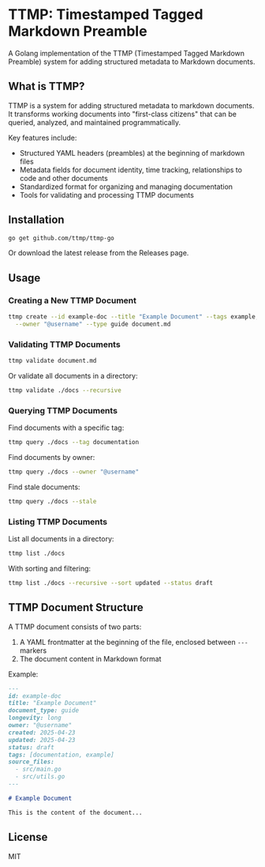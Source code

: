 # TTMP: Timestamped Tagged Markdown Preamble

A Golang implementation of the TTMP (Timestamped Tagged Markdown Preamble) system for adding structured metadata to Markdown documents.

## What is TTMP?

TTMP is a system for adding structured metadata to markdown documents. It transforms working documents into "first-class citizens" that can be queried, analyzed, and maintained programmatically.

Key features include:
- Structured YAML headers (preambles) at the beginning of markdown files
- Metadata fields for document identity, time tracking, relationships to code and other documents
- Standardized format for organizing and managing documentation
- Tools for validating and processing TTMP documents

## Installation

```bash
go get github.com/ttmp/ttmp-go
```

Or download the latest release from the Releases page.

## Usage

### Creating a New TTMP Document

```bash
ttmp create --id example-doc --title "Example Document" --tags example,documentation \
  --owner "@username" --type guide document.md
```

### Validating TTMP Documents

```bash
ttmp validate document.md
```

Or validate all documents in a directory:

```bash
ttmp validate ./docs --recursive
```

### Querying TTMP Documents

Find documents with a specific tag:

```bash
ttmp query ./docs --tag documentation
```

Find documents by owner:

```bash
ttmp query ./docs --owner "@username"
```

Find stale documents:

```bash
ttmp query ./docs --stale
```

### Listing TTMP Documents

List all documents in a directory:

```bash
ttmp list ./docs
```

With sorting and filtering:

```bash
ttmp list ./docs --recursive --sort updated --status draft
```

## TTMP Document Structure

A TTMP document consists of two parts:
1. A YAML frontmatter at the beginning of the file, enclosed between `---` markers
2. The document content in Markdown format

Example:

```md
---
id: example-doc
title: "Example Document"
document_type: guide
longevity: long
owner: "@username"
created: 2025-04-23
updated: 2025-04-23
status: draft
tags: [documentation, example]
source_files:
  - src/main.go
  - src/utils.go
---

# Example Document

This is the content of the document...
```

## License

MIT